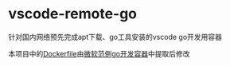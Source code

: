 # vscode-remote-go

针对国内网络预先完成apt下载、go工具安装的vscode go开发用容器

本项目中的[Dockerfile](https://github.com/microsoft/vscode-remote-try-go/blob/master/.devcontainer/Dockerfile)由[微软范例go开发容器](https://github.com/Microsoft/vscode-remote-try-go)中提取后修改
